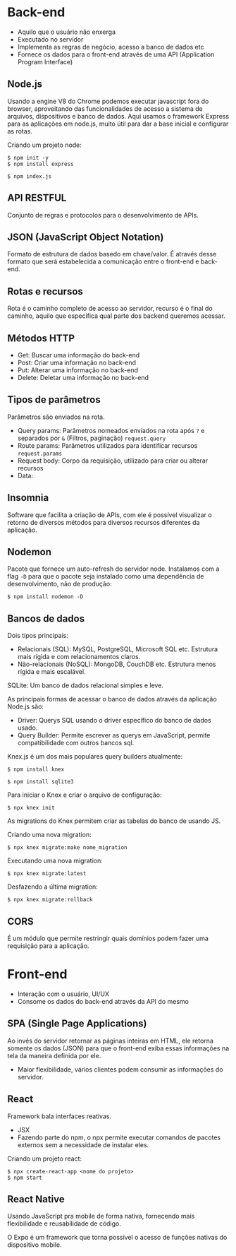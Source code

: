 # Back-end
- Aquilo que o usuário não enxerga
- Executado no servidor
- Implementa as regras de negócio, acesso a banco de dados etc
- Fornece os dados para o front-end através de uma API (Application Program Interface)

## Node.js
Usando a engine V8 do Chrome podemos executar javascript fora do browser, aproveitando das funcionalidades de acesso a sistema de arquivos, dispositivos e banco de dados.
Aqui usamos o framework Express para as aplicações em node.js, muito útil para dar a base inicial e configurar as rotas.

Criando um projeto node:
```
$ npm init -y
$ npm install express

$ npm index.js

```
## API RESTFUL
Conjunto de regras e protocolos para o desenvolvimento de APIs.

## JSON (JavaScript Object Notation)
Formato de estrutura de dados basedo em chave/valor. É através desse formato que será estabelecida a comunicação entre o front-end e back-end.

## Rotas e recursos
Rota é o caminho completo de acesso ao servidor, recurso é o final do caminho, aquilo que especifica qual parte dos backend queremos acessar.

## Métodos HTTP
- Get: Buscar uma informação do back-end
- Post: Criar uma informação no back-end
- Put: Alterar uma informação no back-end
- Delete: Deletar uma informação no back-end

## Tipos de parâmetros
Parâmetros são enviados na rota.

- Query params: Parâmetros nomeados enviados na rota após `?` e separados por `&` (Filtros, paginação) `request.query`
- Route params: Parâmetros utilizados para identificar recursos `request.params`
- Request body: Corpo da requisição, utilizado para criar ou alterar recursos
- Data:

## Insomnia
Software que facilita a criação de APIs, com ele é possível visualizar o retorno de diversos métodos para diversos recursos diferentes da aplicação.

## Nodemon
Pacote que fornece um auto-refresh do servidor node.
Instalamos com a flag `-D` para que o pacote seja instalado como uma dependência de desenvolvimento, não de produção:

```
$ npm install nodemon -D

```

## Bancos de dados
Dois tipos principais:
- Relacionais (SQL): MySQL, PostgreSQL, Microsoft SQL etc. Estrutura mais rígida e com relacionamentos claros.
- Não-relacionais (NoSQL): MongoDB, CouchDB etc. Estrutura menos rígida e mais escalável.

SQLite: Um banco de dados relacional simples e leve.

As principais formas de acessar o banco de dados através da aplicação Node.js são:

- Driver: Querys SQL usando o driver específico do banco de dados usado.
- Query Builder: Permite escrever as querys em JavaScript, permite compatibilidade com outros bancos sql.

Knex.js é um dos mais populares query builders atualmente:

```
$ npm install knex

$ npm install sqlite3

```

Para iniciar o Knex e criar o arquivo de configuração:
```
$ npx knex init

```

As migrations do Knex permitem criar as tabelas do banco de usando JS.

Criando uma nova migration:

```
$ npx knex migrate:make nome_migration

```

Executando uma nova migration:

```
$ npx knex migrate:latest

```

Desfazendo a última migration:

```
$ npx knex migrate:rollback

```

## CORS
É um módulo que permite restringir quais domínios podem fazer uma requisição para a aplicação.


# Front-end
- Interação com o usuário, UI/UX
- Consome os dados do back-end através da API do mesmo

## SPA (Single Page Applications)
Ao invés do servidor retornar as páginas inteiras em HTML, ele retorna somente os dados (JSON) para que o front-end exiba essas informações na tela da maneira definida por ele.

- Maior flexibilidade, vários clientes podem consumir as informações do servidor.

## React
Framework bala interfaces reativas.

- JSX
- Fazendo parte do npm, o npx permite executar comandos de pacotes externos sem a necessidade de instalar eles.

Criando um projeto react:
```
$ npx create-react-app <nome do projeto>
$ npm start

```

## React Native
Usando JavaScript pra mobile de forma nativa, fornecendo mais flexibilidade e reusabilidade de código.

O Expo é um framework que torna possível o acesso de funções nativas do dispositivo mobile.
